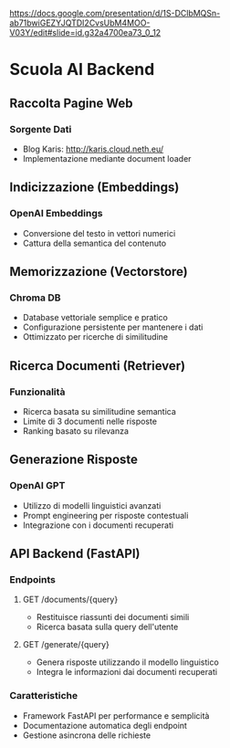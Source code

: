 https://docs.google.com/presentation/d/1S-DClbMQSn-ab71bwiGEZYJQTDI2CvsUbM4MOO-V03Y/edit#slide=id.g32a4700ea73_0_12

# Scuola AI Backend

## Raccolta Pagine Web
### Sorgente Dati
- Blog Karis: http://karis.cloud.neth.eu/
- Implementazione mediante document loader

## Indicizzazione (Embeddings)
### OpenAI Embeddings
- Conversione del testo in vettori numerici
- Cattura della semantica del contenuto

## Memorizzazione (Vectorstore)
### Chroma DB
- Database vettoriale semplice e pratico
- Configurazione persistente per mantenere i dati
- Ottimizzato per ricerche di similitudine

## Ricerca Documenti (Retriever)
### Funzionalità
- Ricerca basata su similitudine semantica
- Limite di 3 documenti nelle risposte
- Ranking basato su rilevanza

## Generazione Risposte
### OpenAI GPT
- Utilizzo di modelli linguistici avanzati
- Prompt engineering per risposte contestuali
- Integrazione con i documenti recuperati

## API Backend (FastAPI)
### Endpoints
1. GET /documents/{query}
   - Restituisce riassunti dei documenti simili
   - Ricerca basata sulla query dell'utente

2. GET /generate/{query}
   - Genera risposte utilizzando il modello linguistico
   - Integra le informazioni dai documenti recuperati

### Caratteristiche
- Framework FastAPI per performance e semplicità
- Documentazione automatica degli endpoint
- Gestione asincrona delle richieste

